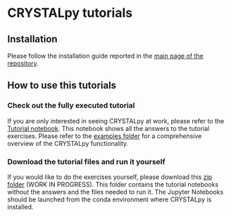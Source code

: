 # CRYSTALpy tutorials

## Installation
Please follow the installation guide reported in the [main page of the repository](../).

## How to use this tutorials

### Check out the fully executed tutorial
If you are only interested in seeing CRYSTALpy at work, please refer to the [Tutorial notebook](./Tutorial.ipynb). This notebook shows all the answers to the tutorial exercises. Please refer to the [examples folder](../examples) for a comprehensive overview of the CRYSTALpy functionality.

### Download the tutorial files and run it yourself
If you would like to do the exercises yourself, please download this <a href="https://github.com/bcamino/CRYSTALpy/raw/main/tutorial/CRYSTALpy_tutorial.zip">zip folder</a> (WORK IN PROGRESS). This folder contains the tutorial notebooks without the answers and the files needed to run it. The Jupyter Notebooks should be launched from the conda environment where CRYSTALpy is installed.
